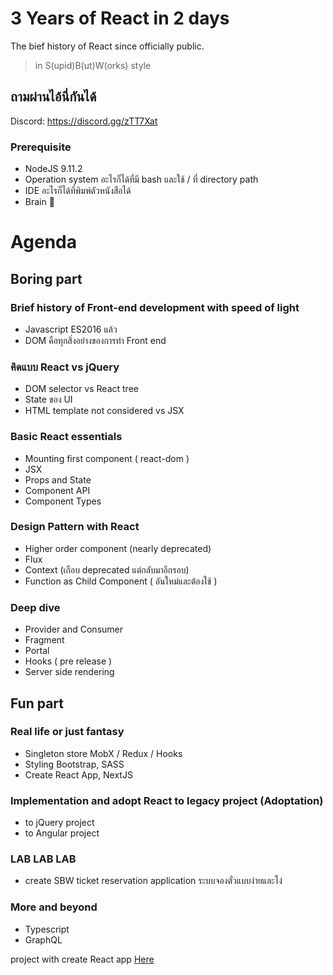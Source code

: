 # 3 Years of React in 2 days

The bief history of React since officially public.

> in S(upid)B(ut)W(orks) style

## ถามผ่านไอ้นี่กันได้
Discord: https://discord.gg/zTT7Xat

### Prerequisite
- NodeJS 9.11.2
- Operation system อะไรก็ได้ที่มี bash และใช้ / ที่ directory path 
- IDE อะไรก็ได้ที่พิมพ์ตัวหนังสือได้
- Brain 🧠


# Agenda

## Boring part
### Brief history of Front-end development with speed of light
- Javascript ES2016 แล้ว
- DOM คือทุกสิ่งอย่างของการทำ Front end

### คิดแบบ React vs jQuery
- DOM selector vs React tree
- State ของ UI
- HTML template not considered vs JSX


### Basic React essentials
- Mounting first component ( react-dom )
- JSX
- Props and State
- Component API
- Component Types

### Design Pattern with React
- Higher order component (nearly deprecated)
- Flux
- Context (เกือบ deprecated แต่กลับมาอีกรอบ)
- Function as Child Component ( อันใหม่และต้องใช้ )

### Deep dive
- Provider and Consumer
- Fragment
- Portal
- Hooks ( pre release )
- Server side rendering

## Fun part
### Real life or just fantasy
- Singleton store MobX / Redux / Hooks
- Styling Bootstrap, SASS
- Create React App, NextJS

### Implementation and adopt React to legacy project (Adoptation)
- to jQuery project
- to Angular project


### LAB LAB LAB
- create SBW ticket reservation application ระบบจองตั๋วแบบง่ายและโง่

### More and beyond
- Typescript
- GraphQL

project with create React app [Here](https://github.com/facebook/create-react-app)
